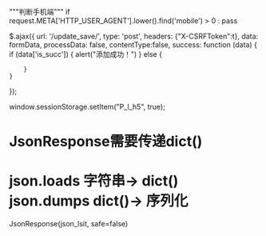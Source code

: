 

"""判断手机端"""
if request.META['HTTP_USER_AGENT'].lower().find('mobile') > 0 :
    pass

$.ajax({
    url: '/update_save/',
    type: 'post',
    headers: {"X-CSRFToken":t},
    data: formData,
    processData: false,
    contentType:false,
    success: function (data) {
        if (data['is_succ']) {
            alert("添加成功！")
        }
        else {

        }
    }
});

window.sessionStorage.setItem("P_l_h5", true);



# JsonResponse需要传递dict()
# json.loads  字符串-> dict()   json.dumps dict()-> 序列化

JsonResponse(json_lsit, safe=false)